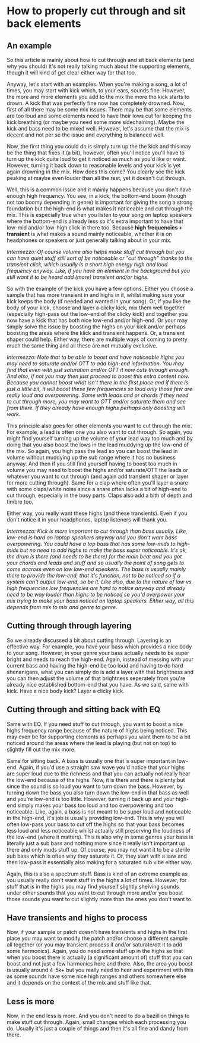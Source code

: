 # How to properly cut through and sit back elements
## An example
So this article is mainly about how to cut through and sit back elements (and why you should) it's not really talking much about the supporting elements, though it will kind of get clear either way for that too.

Anyway, let's start with an examples. When you're making a song, a lot of times, you may start with kick which, to your ears, sounds fine. However, the more and more elements you add to the mix the more the kick starts to drown. A kick that was perfectly fine now has completely drowned. Now, first of all there may be some mix issues. There may be that some elements are too loud and some elements need to have their lows cut for keeping the kick breathing (or maybe you need some more sidechaining). Maybe the kick and bass need to be mixed well. However, let's assume that the mix is decent and not per se the issue and everything is balanced well.

Now, the first thing you could do is simply turn up the the kick and this may be the thing that fixes it (a bit), however, often you'll notice you'll have to turn up the kick quite loud to get it noticed as much as you'd like or want. However, turning it back down to reasonable levels and your kick is yet again drowning in the mix. How does this come? You clearly see the kick peaking at maybe even louder than all the rest, yet it doesn't cut through.

Well, this is a common issue and it mainly happens because you don't have enough high frequency. You see, in a kick, the bottom-end boom (though not too boomy depending in genre) is important for giving the song a strong foundation but the high-end is what makes it noticeable and cut through the mix. This is especially true when you listen to your song on laptop speakers where the bottom-end is already less so it's extra important to have that low-mid and/or low-high click in there too. Because **high frequencies + transient** is what makes a sound mainly noticeable, whether it is on headphones or speakers or just generally talking about in your mix.

*Intermezzo: Of course volume also helps make stuff cut through but you can have quiet stuff still sort of be noticeable or "cut through" thanks to the transient click, which usually is a short high energy high and loud frequency anyway. Like, if you have an element in the background but you still want it to be heard add (more) transient and/or highs.*

So with the example of the kick you have a few options. Either you choose a sample that has more transient in and highs in it, whilst making sure your kick keeps the body (if needed and wanted in your song). Or, if you like the body of your kick, choose and layer a clicky kick, mix them well together (especially high-pass out the low-end of the clicky kick) and together you now have a kick that has both nice low-end and/or high-end. Or your may simply solve the issue by boosting the highs on your kick and/or perhaps boosting the areas where the klick and transient happens. Or, a transient shaper could help. Either way, there are multiple ways of coming to pretty much the same thing and all these are not mutually exclusive.

*Intermezzo: Note that to be able to boost and have noticeable highs you may need to saturate and/or OTT to add high-end information. You may find that even with just saturation and/or OTT it now cuts through enough. And else, if not you may then just proceed to boost this extra content now. Because you cannot boost what isn't there in the first place and if there is just a little bit, it will boost these few frequencies so loud only those few are really loud and overpowering. Same with leads and or chords if they need to cut through more, you may want to OTT and/or saturate them and see from there. If they already have enough highs perhaps only boosting will work.*

This principle also goes for other elements you want to cut through the mix. For example, a lead is often one you also want to cut through. So again, you might find yourself turning up the volume of your lead way too much and by doing that you also boost the lows in the lead muddying up the low-end of the mix. So again, you high pass the lead so you can boost the lead in volume without muddying up the sub range where it has no business anyway. And then if you still find yourself having to boost too much in volume you may need to boost the highs and/or saturate/OTT the leads or whatever you want to cut through (and again add transient shaper or layer for more cutting through). Same for a clap where often you'll layer a snare with some claps/white noise since a snare often lacks a bit of high-end to cut through, especially in the busy parts. Claps also add a bith of depth and timbre too.

Either way, you really want these highs (and these transients). Even if you don't notice it in your headphones, laptop listeners will thank you.

*Intermezzo: Kick is more important to cut through than bass usually. Like, low-end is hard on laptop speakers anyway and you don't want bass overpowering. You could have a top bass that has some low-mids to high-mids but no need to add highs to make the bass super noticeable. It's ok, the drum is there (and needs to be there) for the main beat and you got your chords and leads and stuff and so usually the point of song gets to come accross even on low low-end speakers. The bass is usually mainly there to provide the low-end, that it's function, not to be noticed so if a system can't output low-end, so be it. Like also, due to the nature of low vs. high frequencies low frequencies are hard to notice anyway and already need to be way louder than highs to be noticed so you'd overpower your mix trying to make your bass noticed on laptop speakers. Either way, all this depends from mix to mix and genre to genre.*

## Cutting through through layering
So we already discussed a bit about cutting through. Layering is an effective way. For example, you have your bass which provides a nice body to your song. However, in your genre your bass actually needs to be super bright and needs to reach the high-end. Again, instead of messing with your current bass and having the high-end be too loud and having to do hard shenanigans, what you can simply do is add a layer with that brightness and you can then adjust the volume of that brightness seperately from you're already nice established bottom-end that you have. As we said, same with kick. Have a nice body kick? Layer a clicky kick.

## Cutting through and sitting back with EQ
Same with EQ. If you need stuff to cut through, you want to boost a nice highs frequency range because of the nature of highs being noticed. This may even be for supporting elements as perhaps you want them to be a bit noticed around the areas where the lead is playing (but not on top) to slightly fill out the mix more.

Same for sitting back. A bass is usually one that is super important in low-end. Again, if you'd use a straight saw wave you'd notice that your highs are super loud due to the richness and that you can actually not really hear the low-end because of the highs. Now, it is there and there is plenty but since the sound is so loud you want to turn down the bass. However, by turning down the bass you also turn down the low-end in that bass as well and you're low-end is too little. However, turning it back up and your high-end simply makes your bass too loud and too overpowering and too noticeable. Like, again, a bass is not meant to be super loud and noticeable in the high-end, it's job is usually providing low-end. This is why you will often low-pass your bass to cut off the highs so that your bass becomes less loud and less noticeable whilst actually still preserving the loudness of the low-end (where it matters). This is also why in some genres your bass is literally just a sub bass and nothing more since it really isn't important up there and only muds stuff up. Of course, you may not want it to be a sterile sub bass which is often why they saturate it. Or, they start with a saw and then low-pass it essentially also making for a saturated sub vibe either way.

Again, this is also a spectrum stuff. Bass is kind of an extreme example as you usually really don't want stuff in the highs a lot of times. However, for stuff that is in the highs you may find yourself slightly shelving sounds under other sounds that you want to cut through more and/or you boost those sounds you want to cut slightly more than the ones you don't want to.

## Have transients and highs to process
Now, if your sample or patch doesn't have transients and highs in the first place you may want to modify the patch and/or choose a different sample all together (or you may transient process it and/or saturate/ott it to add some harmonics). Again, you do need some stuff up in the highs so that when you boost there is actually (a significant amount of) stuff that you can boost and not just a few harmonics here and there. Also, the area you boost is usually around 4-5k+ but you really need to hear and experiment with this as some sounds have some nice high ranges and others somewhere else and it depends on the context of the mix and stuff like that.

## Less is more
Now, in the end less is more. And you don't need to do a bazillion things to make stuff cut through. Again, small changes which each processing you do. Usually it's just a couple of things and then it's all fine and dandy from there.

